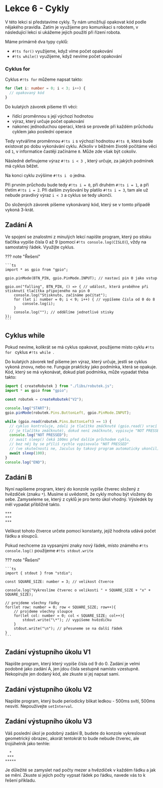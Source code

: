 # Lekce 6 - Cykly

V této lekci si představíme cykly. Ty nám umožňují opakovat kód podle nějakého pravidla.
Zatím je využijeme pro komunikaci s robotem, v následující lekci si ukážeme jejich použití při řízení robota.

Máme primárně dva typy cyklů:

- `#!ts for()` využijeme, když víme počet opakování
- `#!ts while()` využijeme, když nevíme počet opakování

### Cyklus for

Cyklus `#!ts for` můžeme napsat takto:

```ts
for (let i: number = 0; i < 3; i++) {
  // opakovaný kód
}
```

Do kulatých závorek píšeme tři věci:

- řídící proměnnou s její výchozí hodnotou
- výraz, který určuje počet opakování
- nakonec jednoduchou operaci, která se provede při každém průchodu cyklem jako poslední operace

Tedy vytváříme proměnnou `#!ts i` s výchozí hodnotou `#!ts 0`, která bude existovat po dobu vykonávání cyklu.
Ačkoliv v běžném životě počítáme věci od `1`, v informatice častěji začínáme `0`. Může zde však být cokoliv.

Následně definujeme výraz `#!ts i < 3 `, který určuje, za jakých podmínek má cyklus běžet.

Na konci cyklu zvýšíme `#!ts i ` o jedna.

Při prvním průchodu bude tedy `#!ts i = 0`, při druhém `#!ts i = 1`, a při třetím `#!ts i = 2`. Při dalším zvyšování by platilo `#!ts i = 3`, tam ale už nebude pravdivý výraz `i < 3` a cyklus se tedy ukončí.

Do složených závorek píšeme vykonávaný kód, který se v tomto případě vykoná 3-krát.

## Zadání A

Ve spojení se znalostmi z minulých lekcí napište program, který po stisku tlačítka vypíše čísla 0 až 9 (pomocí `#!ts console.log(CISLO)`), vždy na samostatný řádek. Využijte cyklus.

??? note "Řešení"

    ```ts
    import * as gpio from "gpio";

    gpio.pinMode(BTN_PIN, gpio.PinMode.INPUT); // nastaví pin 0 jako vstup

    gpio.on("falling", BTN_PIN, () => { // událost, která proběhne při stisknutí tlačítka připojeného na pin 0
    	console.log("Stisknuto, začínáme počítat");
    	for (let i: number = 0; i < 9; i++) { // vypíšeme čísla od 0 do 8
    		console.log(i);
    	}
    	console.log(""); // oddělíme jednotlivé stisky
    });
    ```

## Cyklus while

Pokud nevíme, kolikrát se má cyklus opakovat, použijeme místo cyklu `#!ts for ` cyklus `#!ts while `.

Do kulatých závorek teď píšeme jen výraz, který určuje, jestli se cyklus vykoná znovu, nebo ne. Funguje prakticky jako podmínka, která se opakuje.
Kód, který se má vykonávat, dokud platí podmínka, může vypadat třeba takto:

```ts
import { createRobutek } from "./libs/robutek.js";
import * as gpio from "gpio";

const robutek = createRobutek("V2");

console.log("START");
gpio.pinMode(robutek.Pins.ButtonLeft, gpio.PinMode.INPUT);

while (gpio.read(robutek.Pins.ButtonLeft) == 1) {
  // cyklus kontroluje, zdali je tlačítko zmáčknuté (gpio.read() vrací 1, pokud
  // je tlačítko zmáčknuté), dokud není zmáčknuté, vypisuje "NOT PRESSED"
  console.log("NOT PRESSED");
  // await sleep() čeká 100ms před dalším průchodem cyklu,
  // bez něj by se příliš rychle vypisovalo "NOT PRESSED"
  // (ve skutečnosti ne, Jaculus by takový program automaticky ukončil)
  await sleep(100);
}
console.log("END");
```

## Zadání B

Nyní napíšeme program, který do konzole vypíše čtverec složený z hvězdiček (znaku `*`). Musíme si uvědomit, že cykly mohou být vloženy do sebe. Zamyseleme se, který z cyklů je pro tento úkol vhodný. Výsledek by měl vypadat přibližně takto.

```
***
***
***
```

Velikost tohoto čtverce určete pomocí konstanty, jejíž hodnota udává počet řádku a sloupců.

Pokud nechceme za vypsanými znaky nový řádek, místo známého `#!ts console.log()` použijeme `#!ts stdout.write`

??? note "Řešení"

    ```ts
    import { stdout } from "stdio";

    const SQUARE_SIZE: number = 3; // velikost čtverce

    console.log("Vykreslíme čtverec o velikosti " + SQUARE_SIZE + "x" + SQUARE_SIZE);

    // projdeme všechny řádky
    for(let row: number = 0; row < SQUARE_SIZE; row++){
    	// projdeme všechny sloupce
    	for(let col: number = 0; col < SQUARE_SIZE; col++){
    		stdout.write("\*"); // vypíšeme hvězdičku
    	}
    	stdout.write("\n"); // přesuneme se na další řádek
    }
    ```

## Zadání výstupního úkolu V1

Napište program, který který vypíše čísla od 9 do 0.
Zadání je velmi podobné jako zadání A, jen jdou čísla sestupně namísto vzestupně. Nekopírujte jen dodaný kód, ale zkuste si jej napsat sami.

## Zadání výstupního úkolu V2

Napište program, který bude periodicky blikat ledkou - 500ms svítí, 500ms nesvití. Nepoužívejte `setInterval`.

## Zadání výstupního úkolu V3

Váš poslední úkol je podobný zadání B, budete do konzole vykreslovat geometrický obrazec, akorát tentokrát to bude nebude čtverec, ale trojúhelník jako tenhle:

```
  *
 ***
*****
```

Je důležité se zamyslet nad počty mezer a hvězdiček v každém řádku a jak se mění. Zkuste si jejich počty vypsat řádek po řádku, navede vás to k řešení příkladu.
